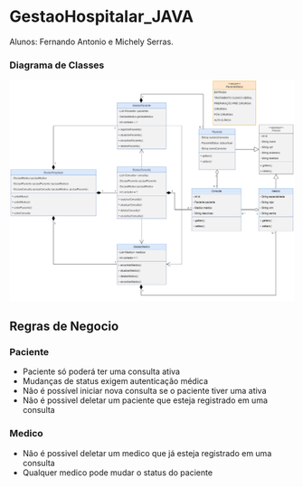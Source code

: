 # GestaoHospitalar_JAVA
Alunos: Fernando Antonio e Michely Serras. <br>
### Diagrama de Classes
![diagrama](https://github.com/nandoant/GestaoHospitalar_JAVA/blob/main/DiagramaDeClasses.png?raw=true)
## Regras de Negocio
### Paciente
- Paciente só poderá ter uma consulta ativa <br>
- Mudanças de status exigem autenticação médica <br>
- Não é possível iniciar nova consulta se o paciente tiver uma ativa <br>
- Não é possivel deletar um paciente que esteja registrado em uma consulta<br>
### Medico 
- Não é possivel deletar um medico que já esteja registrado em uma consulta<br>
- Qualquer medico pode mudar o status do paciente <br>
